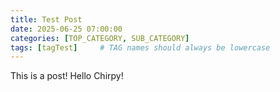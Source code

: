 ```yaml
---
title: Test Post
date: 2025-06-25 07:00:00
categories: [TOP_CATEGORY, SUB_CATEGORY]
tags: [tagTest]     # TAG names should always be lowercase
---
```


This is a post! Hello Chirpy!
